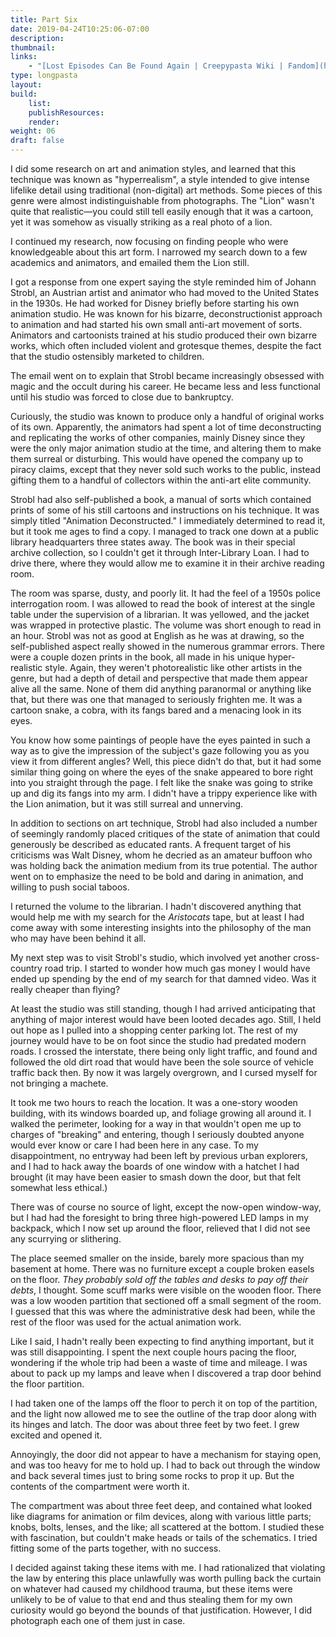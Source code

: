 ```yaml
---
title: Part Six
date: 2019-04-24T10:25:06-07:00
description:
thumbnail:
links:
    - "[Lost Episodes Can Be Found Again | Creepypasta Wiki | Fandom](https://creepypasta.fandom.com/wiki/Lost_Episodes_Can_Be_Found_Again)"
type: longpasta
layout:
build:
    list: 
    publishResources: 
    render:
weight: 06
draft: false
---
```


I did some research on art and animation styles, and learned that this technique was known as "hyperrealism", a style intended to give intense lifelike detail using traditional (non-digital) art methods. Some pieces of this genre were almost indistinguishable from photographs. The "Lion" wasn't quite that realistic—you could still tell easily enough that it was a cartoon, yet it was somehow as visually striking as a real photo of a lion.

I continued my research, now focusing on finding people who were knowledgeable about this art form. I narrowed my search down to a few academics and animators, and emailed them the Lion still.

I got a response from one expert saying the style reminded him of Johann Strobl, an Austrian artist and animator who had moved to the United States in the 1930s. He had worked for Disney briefly before starting his own animation studio. He was known for his bizarre, deconstructionist approach to animation and had started his own small anti-art movement of sorts. Animators and cartoonists trained at his studio produced their own bizarre works, which often included violent and grotesque themes, despite the fact that the studio ostensibly marketed to children.

The email went on to explain that Strobl became increasingly obsessed with magic and the occult during his career. He became less and less functional until his studio was forced to close due to bankruptcy.

Curiously, the studio was known to produce only a handful of original works of its own. Apparently, the animators had spent a lot of time deconstructing and replicating the works of other companies, mainly Disney since they were the only major animation studio at the time, and altering them to make them surreal or disturbing. This would have opened the company up to piracy claims, except that they never sold such works to the public, instead gifting them to a handful of collectors within the anti-art elite community.

Strobl had also self-published a book, a manual of sorts which contained prints of some of his still cartoons and instructions on his technique. It was simply titled "Animation Deconstructed." I immediately determined to read it, but it took me ages to find a copy. I managed to track one down at a public library headquarters three states away. The book was in their special archive collection, so I couldn't get it through Inter-Library Loan. I had to drive there, where they would allow me to examine it in their archive reading room.

The room was sparse, dusty, and poorly lit. It had the feel of a 1950s police interrogation room. I was allowed to read the book of interest at the single table under the supervision of a librarian. It was yellowed, and the jacket was wrapped in protective plastic. The volume was short enough to read in an hour. Strobl was not as good at English as he was at drawing, so the self-published aspect really showed in the numerous grammar errors. There were a couple dozen prints in the book, all made in his unique hyper-realistic style. Again, they weren't photorealistic like other artists in the genre, but had a depth of detail and perspective that made them appear alive all the same. None of them did anything paranormal or anything like that, but there was one that managed to seriously frighten me. It was a cartoon snake, a cobra, with its fangs bared and a menacing look in its eyes.

You know how some paintings of people have the eyes painted in such a way as to give the impression of the subject's gaze following you as you view it from different angles? Well, this piece didn't do that, but it had some similar thing going on where the eyes of the snake appeared to bore right into you straight through the page. I felt like the snake was going to strike up and dig its fangs into my arm. I didn't have a trippy experience like with the Lion animation, but it was still surreal and unnerving.

In addition to sections on art technique, Strobl had also included a number of seemingly randomly placed critiques of the state of animation that could generously be described as educated rants. A frequent target of his criticisms was Walt Disney, whom he decried as an amateur buffoon who was holding back the animation medium from its true potential. The author went on to emphasize the need to be bold and daring in animation, and willing to push social taboos.

I returned the volume to the librarian. I hadn't discovered anything that would help me with my search for the *Aristocats* tape, but at least I had come away with some interesting insights into the philosophy of the man who may have been behind it all.

My next step was to visit Strobl's studio, which involved yet another cross-country road trip. I started to wonder how much gas money I would have ended up spending by the end of my search for that damned video. Was it really cheaper than flying?

At least the studio was still standing, though I had arrived anticipating that anything of major interest would have been looted decades ago. Still, I held out hope as I pulled into a shopping center parking lot. The rest of my journey would have to be on foot since the studio had predated modern roads. I crossed the interstate, there being only light traffic, and found and followed the old dirt road that would have been the sole source of vehicle traffic back then. By now it was largely overgrown, and I cursed myself for not bringing a machete.

It took me two hours to reach the location. It was a one-story wooden building, with its windows boarded up, and foliage growing all around it. I walked the perimeter, looking for a way in that wouldn't open me up to charges of "breaking" and entering, though I seriously doubted anyone would ever know or care I had been here in any case. To my disappointment, no entryway had been left by previous urban explorers, and I had to hack away the boards of one window with a hatchet I had brought (it may have been easier to smash down the door, but that felt somewhat less ethical.)

There was of course no source of light, except the now-open window-way, but I had had the foresight to bring three high-powered LED lamps in my backpack, which I now set up around the floor, relieved that I did not see any scurrying or slithering.

The place seemed smaller on the inside, barely more spacious than my basement at home. There was no furniture except a couple broken easels on the floor. *They probably sold off the tables and desks to pay off their debts*, I thought. Some scuff marks were visible on the wooden floor. There was a low wooden partition that sectioned off a small segment of the room. I guessed that this was where the administrative desk had been, while the rest of the floor was used for the actual animation work.

Like I said, I hadn't really been expecting to find anything important, but it was still disappointing. I spent the next couple hours pacing the floor, wondering if the whole trip had been a waste of time and mileage. I was about to pack up my lamps and leave when I discovered a trap door behind the floor partition.

I had taken one of the lamps off the floor to perch it on top of the partition, and the light now allowed me to see the outline of the trap door along with its hinges and latch. The door was about three feet by two feet. I grew excited and opened it.

Annoyingly, the door did not appear to have a mechanism for staying open, and was too heavy for me to hold up. I had to back out through the window and back several times just to bring some rocks to prop it up. But the contents of the compartment were worth it.

The compartment was about three feet deep, and contained what looked like diagrams for animation or film devices, along with various little parts; knobs, bolts, lenses, and the like; all scattered at the bottom. I studied these with fascination, but couldn't make heads or tails of the schematics. I tried fitting some of the parts together, with no success.

I decided against taking these items with me. I had rationalized that violating the law by entering this place unlawfully was worth pulling back the curtain on whatever had caused my childhood trauma, but these items were unlikely to be of value to that end and thus stealing them for my own curiosity would go beyond the bounds of that justification. However, I did photograph each one of them just in case.
